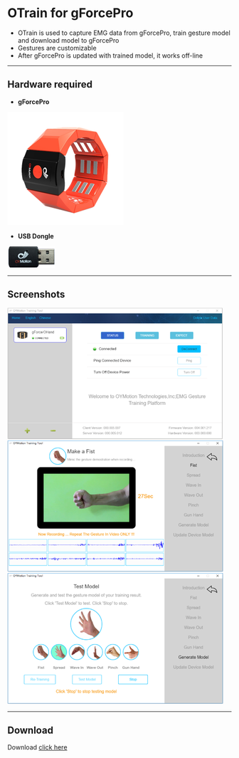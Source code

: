 # OTrain for gForcePro

* OTrain is used to capture EMG data from gForcePro, train gesture model and download model to gForcePro
* Gestures are customizable
* After gForcePro is updated with trained model, it works off-line

***

## Hardware required

* **gForcePro**

![Armband.png](./imgs/Armband.png)

* **USB Dongle**

![OtrainNeed1.png](./imgs/OtrainNeed1.png)

***

## Screenshots

![Otrainsreenshot1](./imgs/Otrainsreenshot1.png)
![Otrainsreenshot3.png](./imgs/Otrainsreenshot3.png)
![Otrainsreenshot2.png](./imgs/Otrainsreenshot2.png)

***

## Download

Download [click here](https://github.com/oymotion/OTrain/releases)
